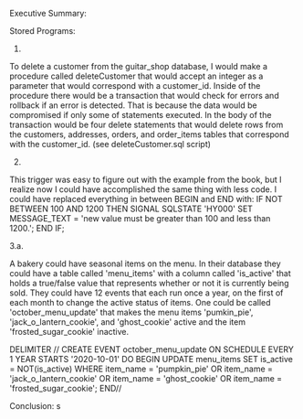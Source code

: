 Executive Summary:

Stored Programs:

1.

To delete a customer from the guitar_shop database, I would make a procedure called deleteCustomer that would accept an integer as a parameter that would correspond with a customer_id. Inside of the procedure there would be a transaction that would check for errors and rollback if an error is detected. That is because the data would be compromised if only some of statements executed. In the body of the transaction would be four delete statements that would delete rows from the customers, addresses, orders, and order_items tables that correspond with the customer_id. (see deleteCustomer.sql script)

2.

This trigger was easy to figure out with the example from the book, but I realize now I could have accomplished the same thing with less code. I could have replaced everything in between BEGIN and END with: 
IF NOT BETWEEN 100 AND 1200 THEN 
  SIGNAL SQLSTATE 'HY000'
  SET MESSAGE_TEXT = 'new value must be greater than 100 and less than 1200.';
END IF;

3.a.

A bakery could have seasonal items on the menu. In their database they could have a table called 'menu_items' with a column called 'is_active' that holds a true/false value that represents whether or not it is currently being sold. They could have 12 events that each run once a year, on the first of each month to change the active status of items. One could be called 'october_menu_update' that makes the menu items 'pumkin_pie', 'jack_o_lantern_cookie', and 'ghost_cookie' active and the item 'frosted_sugar_cookie' inactive.

DELIMITER //
CREATE EVENT october_menu_update
ON SCHEDULE EVERY 1 YEAR
STARTS '2020-10-01'
DO BEGIN
  UPDATE menu_items
  SET is_active = NOT(is_active)
  WHERE item_name = 'pumpkin_pie' OR item_name = 'jack_o_lantern_cookie' OR item_name = 'ghost_cookie' OR item_name = 'frosted_sugar_cookie';
END// 
 



Conclusion:
s
